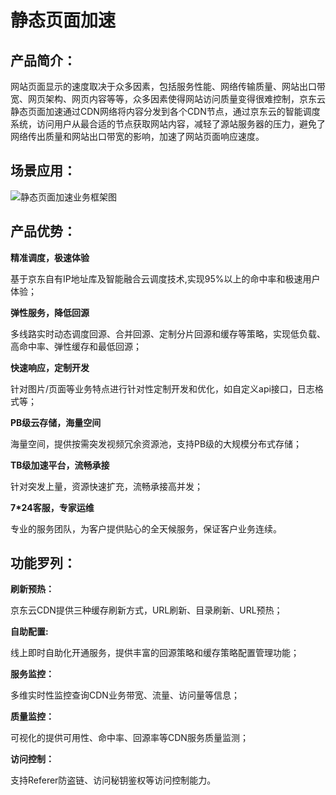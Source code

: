 # 静态页面加速
## 产品简介：
网站页面显示的速度取决于众多因素，包括服务性能、网络传输质量、网站出口带宽、网页架构、网页内容等等，众多因素使得网站访问质量变得很难控制，京东云静态页面加速通过CDN网络将内容分发到各个CDN节点，通过京东云的智能调度系统，访问用户从最合适的节点获取网站内容，减轻了源站服务器的压力，避免了网络传出质量和网站出口带宽的影响，加速了网站页面响应速度。

## 场景应用：
![静态页面加速业务框架图](https://github.com/jdcloudcom/cn/blob/cdn-new/image/CDN/CDN%EF%BC%8D1.png)

## 产品优势：
**精准调度，极速体验**

基于京东自有IP地址库及智能融合云调度技术,实现95%以上的命中率和极速用户体验；

**弹性服务，降低回源**

多线路实时动态调度回源、合并回源、定制分片回源和缓存等策略，实现低负载、高命中率、弹性缓存和最低回源；

**快速响应，定制开发**

针对图片/页面等业务特点进行针对性定制开发和优化，如自定义api接口，日志格式等；

**PB级云存储，海量空间**

海量空间，提供按需突发视频冗余资源池，支持PB级的大规模分布式存储；

**TB级加速平台，流畅承接**

针对突发上量，资源快速扩充，流畅承接高并发；

**7*24客服，专家运维**

专业的服务团队，为客户提供贴心的全天候服务，保证客户业务连续。

## 功能罗列：
**刷新预热：**

京东云CDN提供三种缓存刷新方式，URL刷新、目录刷新、URL预热；

**自助配置:**

线上即时自助化开通服务，提供丰富的回源策略和缓存策略配置管理功能；

**服务监控：**

多维实时性监控查询CDN业务带宽、流量、访问量等信息；

**质量监控：**

可视化的提供可用性、命中率、回源率等CDN服务质量监测；

**访问控制：**

支持Referer防盗链、访问秘钥鉴权等访问控制能力。

